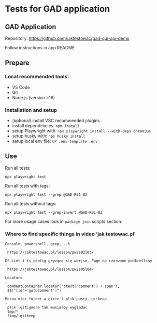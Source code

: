 # Tests for GAD application

## GAD Application

Repository: https://github.com/jaktestowac/gad-gui-api-demo

Follow instructions in app README

## Prepare

### Local recommended tools:

- VS Code
- Git
- Node.js (version >16)

### Installation and setup

- (optional) install VSC recommended plugins
- install dependencies: `npm install`
- setup Playwright with: `npx playwright install --with-deps chromium`
- setup husky with: `npx husky install`
- setup local env file: `CP .env-template .env`

## Use

Run all tests:

```
npx playwright test
```

Run all tests with tags:

```
npx playwright test --grep @GAD-R01-02
```

Run all tests without tags:

```
npx playwright test --grep-invert @GAD-R01-02
```

For more usage cases look in `package.json` scripts section.

### Where to find specific things in video 'jak testowac.pl'

```
Console, powershell, grep, --%
-
 https://jaktestowac.pl/lesson/pw2s02l03/
```

```
ES Lint i ts_config gryzące się werjse. Page na czerwono podkreślony
-
 https://jaktestowac.pl/lesson/pw2s05l04/
```

```
Locators
-
 commentContainer.locator(':text("comment:) + span'),
 $$("[id^='gotoComment']")

```

```
Mozna miec folder w gicie i plik pusty. gitkeep
-
 plik .gitignore tak musialby wygladac
 tmp/*
 !tmp/.gitkeep

```
